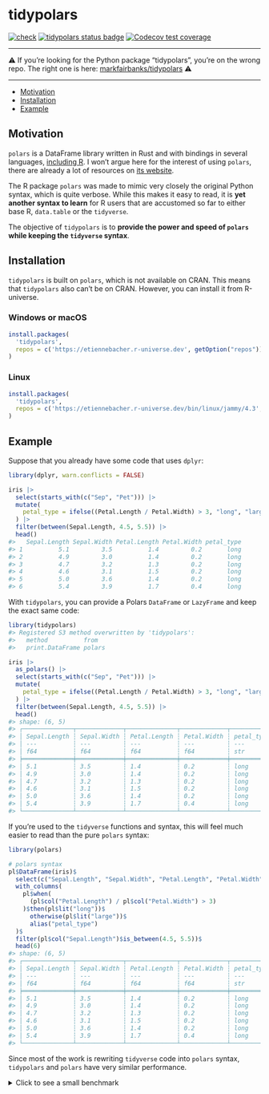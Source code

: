 
# tidypolars

<!-- badges: start -->

[![check](https://github.com/etiennebacher/tidypolars/actions/workflows/check.yml/badge.svg)](https://github.com/etiennebacher/tidypolars/actions/workflows/check.yml)
[![tidypolars status
badge](https://etiennebacher.r-universe.dev/badges/tidypolars)](https://etiennebacher.r-universe.dev/tidypolars)
[![Codecov test
coverage](https://codecov.io/gh/etiennebacher/tidypolars/branch/main/graph/badge.svg)](https://app.codecov.io/gh/etiennebacher/tidypolars?branch=main)
<!-- badges: end -->

------------------------------------------------------------------------

:warning: If you’re looking for the Python package “tidypolars”, you’re
on the wrong repo. The right one is here:
[markfairbanks/tidypolars](https://github.com/markfairbanks/tidypolars)
:warning:

------------------------------------------------------------------------

- [Motivation](#motivation)
- [Installation](#installation)
- [Example](#example)

## Motivation

`polars` is a DataFrame library written in Rust and with bindings in
several languages, [including R](https://rpolars.github.io/). I won’t
argue here for the interest of using `polars`, there are already a lot
of resources on [its website](https://www.pola.rs/).

The R package `polars` was made to mimic very closely the original
Python syntax, which is quite verbose. While this makes it easy to read,
it is **yet another syntax to learn** for R users that are accustomed so
far to either base R, `data.table` or the `tidyverse`.

The objective of `tidypolars` is to **provide the power and speed of
`polars` while keeping the `tidyverse` syntax**.

## Installation

`tidypolars` is built on `polars`, which is not available on CRAN. This
means that `tidypolars` also can’t be on CRAN. However, you can install
it from R-universe.

### Windows or macOS

``` r
install.packages(
  'tidypolars', 
  repos = c('https://etiennebacher.r-universe.dev', getOption("repos"))
)
```

### Linux

``` r
install.packages(
  'tidypolars', 
  repos = c('https://etiennebacher.r-universe.dev/bin/linux/jammy/4.3', getOption("repos"))
)
```

## Example

Suppose that you already have some code that uses `dplyr`:

``` r
library(dplyr, warn.conflicts = FALSE)

iris |> 
  select(starts_with(c("Sep", "Pet"))) |> 
  mutate(
    petal_type = ifelse((Petal.Length / Petal.Width) > 3, "long", "large")
  ) |> 
  filter(between(Sepal.Length, 4.5, 5.5)) |> 
  head()
#>   Sepal.Length Sepal.Width Petal.Length Petal.Width petal_type
#> 1          5.1         3.5          1.4         0.2       long
#> 2          4.9         3.0          1.4         0.2       long
#> 3          4.7         3.2          1.3         0.2       long
#> 4          4.6         3.1          1.5         0.2       long
#> 5          5.0         3.6          1.4         0.2       long
#> 6          5.4         3.9          1.7         0.4       long
```

With `tidypolars`, you can provide a Polars `DataFrame` or `LazyFrame`
and keep the exact same code:

``` r
library(tidypolars)
#> Registered S3 method overwritten by 'tidypolars':
#>   method          from  
#>   print.DataFrame polars

iris |> 
  as_polars() |> 
  select(starts_with(c("Sep", "Pet"))) |> 
  mutate(
    petal_type = ifelse((Petal.Length / Petal.Width) > 3, "long", "large")
  ) |> 
  filter(between(Sepal.Length, 4.5, 5.5)) |> 
  head()
#> shape: (6, 5)
#> ┌──────────────┬─────────────┬──────────────┬─────────────┬────────────┐
#> │ Sepal.Length ┆ Sepal.Width ┆ Petal.Length ┆ Petal.Width ┆ petal_type │
#> │ ---          ┆ ---         ┆ ---          ┆ ---         ┆ ---        │
#> │ f64          ┆ f64         ┆ f64          ┆ f64         ┆ str        │
#> ╞══════════════╪═════════════╪══════════════╪═════════════╪════════════╡
#> │ 5.1          ┆ 3.5         ┆ 1.4          ┆ 0.2         ┆ long       │
#> │ 4.9          ┆ 3.0         ┆ 1.4          ┆ 0.2         ┆ long       │
#> │ 4.7          ┆ 3.2         ┆ 1.3          ┆ 0.2         ┆ long       │
#> │ 4.6          ┆ 3.1         ┆ 1.5          ┆ 0.2         ┆ long       │
#> │ 5.0          ┆ 3.6         ┆ 1.4          ┆ 0.2         ┆ long       │
#> │ 5.4          ┆ 3.9         ┆ 1.7          ┆ 0.4         ┆ long       │
#> └──────────────┴─────────────┴──────────────┴─────────────┴────────────┘
```

If you’re used to the `tidyverse` functions and syntax, this will feel
much easier to read than the pure `polars` syntax:

``` r
library(polars)

# polars syntax
pl$DataFrame(iris)$
  select(c("Sepal.Length", "Sepal.Width", "Petal.Length", "Petal.Width"))$
  with_columns(
    pl$when(
      (pl$col("Petal.Length") / pl$col("Petal.Width") > 3)
    )$then(pl$lit("long"))$
      otherwise(pl$lit("large"))$
      alias("petal_type")
  )$
  filter(pl$col("Sepal.Length")$is_between(4.5, 5.5))$
  head(6)
#> shape: (6, 5)
#> ┌──────────────┬─────────────┬──────────────┬─────────────┬────────────┐
#> │ Sepal.Length ┆ Sepal.Width ┆ Petal.Length ┆ Petal.Width ┆ petal_type │
#> │ ---          ┆ ---         ┆ ---          ┆ ---         ┆ ---        │
#> │ f64          ┆ f64         ┆ f64          ┆ f64         ┆ str        │
#> ╞══════════════╪═════════════╪══════════════╪═════════════╪════════════╡
#> │ 5.1          ┆ 3.5         ┆ 1.4          ┆ 0.2         ┆ long       │
#> │ 4.9          ┆ 3.0         ┆ 1.4          ┆ 0.2         ┆ long       │
#> │ 4.7          ┆ 3.2         ┆ 1.3          ┆ 0.2         ┆ long       │
#> │ 4.6          ┆ 3.1         ┆ 1.5          ┆ 0.2         ┆ long       │
#> │ 5.0          ┆ 3.6         ┆ 1.4          ┆ 0.2         ┆ long       │
#> │ 5.4          ┆ 3.9         ┆ 1.7          ┆ 0.4         ┆ long       │
#> └──────────────┴─────────────┴──────────────┴─────────────┴────────────┘
```

Since most of the work is rewriting `tidyverse` code into `polars`
syntax, `tidypolars` and `polars` have very similar performance.

<details>
<summary>
Click to see a small benchmark
</summary>

``` r
large_iris <- data.table::rbindlist(rep(list(iris), 50000))
large_iris_pl <- as_polars(large_iris, lazy = TRUE)

bench::mark(
  polars = {
    large_iris_pl$
      select(c("Sepal.Length", "Sepal.Width", "Petal.Length", "Petal.Width"))$
      with_columns(
        pl$when(
          (pl$col("Petal.Length") / pl$col("Petal.Width") > 3)
        )$then(pl$lit("long"))$
          otherwise(pl$lit("large"))$
          alias("petal_type")
      )$
      filter(pl$col("Sepal.Length")$is_between(4.5, 5.5))$
      collect()
  },
  tidypolars = {
    large_iris_pl |>
      select(starts_with(c("Sep", "Pet"))) |>
      mutate(
        petal_type = ifelse((Petal.Length / Petal.Width) > 3, "long", "large")
      ) |> 
      filter(between(Sepal.Length, 4.5, 5.5)) |> 
      collect()
  },
  dplyr = {
    large_iris |>
      select(starts_with(c("Sep", "Pet"))) |>
      mutate(
        petal_type = ifelse((Petal.Length / Petal.Width) > 3, "long", "large")
      ) |>
      filter(between(Sepal.Length, 4.5, 5.5))
  },
  check = FALSE,
  iterations = 10
)
#> Warning: Some expressions had a GC in every iteration; so filtering is
#> disabled.
#> # A tibble: 3 × 6
#>   expression      min   median `itr/sec` mem_alloc `gc/sec`
#>   <bch:expr> <bch:tm> <bch:tm>     <dbl> <bch:byt>    <dbl>
#> 1 polars     109.74ms 126.38ms     7.76     26.6KB     0   
#> 2 tidypolars 128.07ms 140.82ms     7.13     74.6KB     0   
#> 3 dplyr         2.23s    2.31s     0.423   916.6MB     2.03

# NOTE: do NOT take the "mem_alloc" results into account.
# `bench::mark()` doesn't report the accurate memory usage for packages calling
# Rust code.
```

</details>
